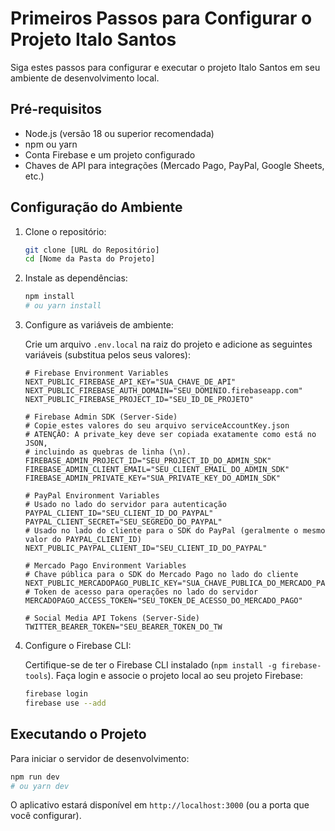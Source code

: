 
# Primeiros Passos para Configurar o Projeto Italo Santos

Siga estes passos para configurar e executar o projeto Italo Santos em seu ambiente de desenvolvimento local.

## Pré-requisitos

- Node.js (versão 18 ou superior recomendada)
- npm ou yarn
- Conta Firebase e um projeto configurado
- Chaves de API para integrações (Mercado Pago, PayPal, Google Sheets, etc.)

## Configuração do Ambiente

1. Clone o repositório:

   ```bash
   git clone [URL do Repositório]
   cd [Nome da Pasta do Projeto]
   ```

2. Instale as dependências:

   ```bash
   npm install
   # ou yarn install
   ```

3. Configure as variáveis de ambiente:

   Crie um arquivo `.env.local` na raiz do projeto e adicione as seguintes variáveis (substitua pelos seus valores):

   ```env
   # Firebase Environment Variables
   NEXT_PUBLIC_FIREBASE_API_KEY="SUA_CHAVE_DE_API"
   NEXT_PUBLIC_FIREBASE_AUTH_DOMAIN="SEU_DOMINIO.firebaseapp.com"
   NEXT_PUBLIC_FIREBASE_PROJECT_ID="SEU_ID_DE_PROJETO"

   # Firebase Admin SDK (Server-Side)
   # Copie estes valores do seu arquivo serviceAccountKey.json
   # ATENÇÃO: A private_key deve ser copiada exatamente como está no JSON,
   # incluindo as quebras de linha (\n).
   FIREBASE_ADMIN_PROJECT_ID="SEU_PROJECT_ID_DO_ADMIN_SDK"
   FIREBASE_ADMIN_CLIENT_EMAIL="SEU_CLIENT_EMAIL_DO_ADMIN_SDK"
   FIREBASE_ADMIN_PRIVATE_KEY="SUA_PRIVATE_KEY_DO_ADMIN_SDK"

   # PayPal Environment Variables
   # Usado no lado do servidor para autenticação
   PAYPAL_CLIENT_ID="SEU_CLIENT_ID_DO_PAYPAL"
   PAYPAL_CLIENT_SECRET="SEU_SEGREDO_DO_PAYPAL"
   # Usado no lado do cliente para o SDK do PayPal (geralmente o mesmo valor do PAYPAL_CLIENT_ID)
   NEXT_PUBLIC_PAYPAL_CLIENT_ID="SEU_CLIENT_ID_DO_PAYPAL"

   # Mercado Pago Environment Variables
   # Chave pública para o SDK do Mercado Pago no lado do cliente
   NEXT_PUBLIC_MERCADOPAGO_PUBLIC_KEY="SUA_CHAVE_PUBLICA_DO_MERCADO_PAGO"
   # Token de acesso para operações no lado do servidor
   MERCADOPAGO_ACCESS_TOKEN="SEU_TOKEN_DE_ACESSO_DO_MERCADO_PAGO"

   # Social Media API Tokens (Server-Side)
   TWITTER_BEARER_TOKEN="SEU_BEARER_TOKEN_DO_TW
   ```

4. Configure o Firebase CLI:

   Certifique-se de ter o Firebase CLI instalado (`npm install -g firebase-tools`). Faça login e associe o projeto local ao seu projeto Firebase:

   ```bash
   firebase login
   firebase use --add
   ```

## Executando o Projeto

Para iniciar o servidor de desenvolvimento:

```bash
npm run dev
# ou yarn dev
```

O aplicativo estará disponível em `http://localhost:3000` (ou a porta que você configurar).
